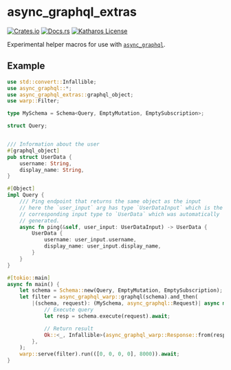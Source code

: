 # async_graphql_extras

[![Crates.io](https://img.shields.io/crates/v/async_graphql_extras.svg)](https://crates.io/crates/async_graphql_extras)
[![Docs.rs](https://docs.rs/async_graphql_extras/badge.svg)](https://docs.rs/async_graphql_extras)
[![Katharos License](https://img.shields.io/badge/License-Katharos-blue)](https://github.com/katharostech/katharos-license)

Experimental helper macros for use with [`async_graphql`].

## Example
```rust
use std::convert::Infallible;
use async_graphql::*;
use async_graphql_extras::graphql_object;
use warp::Filter;

type MySchema = Schema<Query, EmptyMutation, EmptySubscription>;

struct Query;


/// Information about the user
#[graphql_object]
pub struct UserData {
    username: String,
    display_name: String,
}

#[Object]
impl Query {
    /// Ping endpoint that returns the same object as the input
    // here the `user_input` arg has type `UserDataInput` which is the
    // corresponding input type to `UserData` which was automatically
    // generated.
    async fn ping(&self, user_input: UserDataInput) -> UserData {
        UserData {
            username: user_input.username,
            display_name: user_input.display_name,
        }
    }
}

#[tokio::main]
async fn main() {
    let schema = Schema::new(Query, EmptyMutation, EmptySubscription);
    let filter = async_graphql_warp::graphql(schema).and_then(
        |(schema, request): (MySchema, async_graphql::Request)| async move {
            // Execute query
            let resp = schema.execute(request).await;

            // Return result
            Ok::<_, Infallible>(async_graphql_warp::Response::from(resp))
        },
    );
    warp::serve(filter).run(([0, 0, 0, 0], 8000)).await;
}
```

[`async_graphql`]: https://docs.rs/async_graphql
